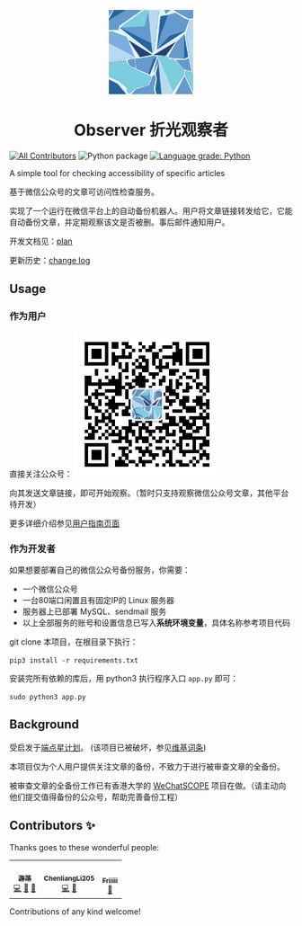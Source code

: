 <p align="center">
  <img alt="logo" src="./img/logo.jpg" width="150px" />
  <h1 align="center">Observer 折光观察者</h1>
</p>

<!-- ALL-CONTRIBUTORS-BADGE:START - Do not remove or modify this section -->
[![All Contributors](https://img.shields.io/badge/all_contributors-3-orange.svg)](#contributors)
![Python package](https://github.com/MamaShip/Observer/workflows/Python%20package/badge.svg)
[![Language grade: Python](https://img.shields.io/lgtm/grade/python/g/MamaShip/Observer.svg?logo=lgtm&logoWidth=18)](https://lgtm.com/projects/g/MamaShip/Observer/context:python)
<!-- ALL-CONTRIBUTORS-BADGE:END -->

A simple tool for checking accessibility of specific articles

基于微信公众号的文章可访问性检查服务。

实现了一个运行在微信平台上的自动备份机器人。用户将文章链接转发给它，它能自动备份文章，并定期观察该文是否被删。事后邮件通知用户。

开发文档见：[plan](dev_docs/plan.md)

更新历史：[change log](CHANGELOG.md)
## Usage
### 作为用户
直接关注公众号：
![时间从来不回答](src/static/qrcode.jpg)

向其发送文章链接，即可开始观察。（暂时只支持观察微信公众号文章，其他平台待开发）

更多详细介绍参见[用户指南页面](http://wx.twisted-meadows.com/)

### 作为开发者
如果想要部署自己的微信公众号备份服务，你需要：
* 一个微信公众号
* 一台80端口闲置且有固定IP的 Linux 服务器
* 服务器上已部署 MySQL、sendmail 服务
* 以上全部服务的账号和设置信息已写入**系统环境变量**，具体名称参考项目代码

git clone 本项目，在根目录下执行：

`pip3 install -r requirements.txt`

安装完所有依赖的库后，用 python3 执行程序入口 `app.py` 即可：

`sudo python3 app.py`
## Background
受启发于[端点星计划](https://github.com/Terminus2049/Terminus2049.github.io)。
(该项目已被破坏，参见[维基词条](https://zh.wikipedia.org/wiki/%E7%AB%AF%E7%82%B9%E6%98%9F%E4%BA%8B%E4%BB%B6))

本项目仅为个人用户提供关注文章的备份，不致力于进行被审查文章的全备份。

被审查文章的全备份工作已有香港大学的 [WeChatSCOPE](https://wechatscope.jmsc.hku.hk/) 项目在做。（请主动向他们提交值得备份的公众号，帮助完善备份工程）

## Contributors ✨

Thanks goes to these wonderful people:

<!-- ALL-CONTRIBUTORS-LIST:START - Do not remove or modify this section -->
<!-- prettier-ignore-start -->
<!-- markdownlint-disable -->
<table>
  <tr>
    <td align="center"><a href="http://www.twisted-meadows.com"><img src="https://avatars3.githubusercontent.com/u/7104870?v=4" width="100px;" alt=""/><br /><sub><b>游荡</b></sub></a><br /><a href="https://github.com/MamaShip/Observer/commits?author=MamaShip" title="Code">💻</a> <a href="https://github.com/MamaShip/Observer/commits?author=MamaShip" title="Documentation">📖</a> <a href="#maintenance-MamaShip" title="Maintenance">🚧</a></td>
    <td align="center"><a href="https://github.com/ChenliangLi205"><img src="https://avatars2.githubusercontent.com/u/33442091?v=4" width="100px;" alt=""/><br /><sub><b>ChenliangLi205</b></sub></a><br /><a href="https://github.com/MamaShip/Observer/commits?author=ChenliangLi205" title="Code">💻</a> <a href="#maintenance-ChenliangLi205" title="Maintenance">🚧</a></td>
    <td align="center"><a href="https://github.com/Friiiii"><img src="https://avatars2.githubusercontent.com/u/66207271?v=4" width="100px;" alt=""/><br /><sub><b>Friiiii</b></sub></a><br /><a href="#design-Friiiii" title="Design">🎨</a></td>
  </tr>
</table>

<!-- markdownlint-enable -->
<!-- prettier-ignore-end -->
<!-- ALL-CONTRIBUTORS-LIST:END -->

Contributions of any kind welcome!


